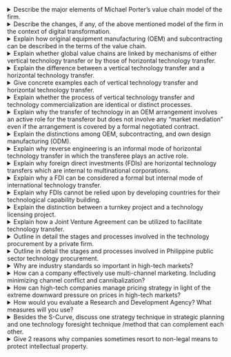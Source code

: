 <details>
  <summary>Describe the major elements of Michael Porter’s value chain model of the firm.</summary>
  Michael Porter's value chain model is a framework that helps businesses analyze specific activities within their organization to identify sources of competitive advantage and create value for customers. The model divides a firm's activities into two broad categories: primary activities and support activities.
</details>
<details>
  <summary>Describe the changes, if any, of the above mentioned model of the firm in the context of digital transformation.</summary>
  In the context of digital transformation, Michael Porter's value chain model has undergone significant changes to adapt to the evolving business landscape. The integration of digital technologies has transformed the way businesses operate and deliver value to customers. Here are the key changes and adaptations of the value chain model in the era of digital transformation:

1. Digitalization of Activities:

Inbound Logistics: Digital technologies, such as IoT sensors and RFID tracking, enable real-time monitoring of inventory and supply chain movements, optimizing the inbound logistics process.
Operations: Automation, robotics, and advanced analytics are used to enhance manufacturing and operational processes, leading to increased efficiency and precision.
Outbound Logistics: E-commerce platforms, automated warehouses, and smart delivery systems improve the efficiency of outbound logistics, enabling faster and more accurate order fulfillment.
Marketing and Sales: Digital marketing, social media, and online sales platforms allow businesses to reach a wider audience and personalize marketing efforts. Customer relationship management (CRM) systems enhance customer interactions and support.
Service: Digital tools such as chatbots, self-service portals, and remote monitoring enable proactive customer support and predictive maintenance, enhancing the overall service experience.
2. Data-Driven Decision Making:

Digital transformation has led to the generation of vast amounts of data. Analyzing this data using technologies like big data analytics, machine learning, and artificial intelligence allows businesses to gain valuable insights into customer behavior, market trends, and operational efficiency. Data-driven decision-making has become a critical aspect of optimizing various activities along the value chain.
3. Enhanced Connectivity and Collaboration:

Digital technologies have improved communication and collaboration both within organizations and across the supply chain. Cloud-based collaboration tools, online communication platforms, and virtual team environments facilitate seamless interactions, enabling faster decision-making and problem-solving.
4. Disintermediation and New Business Models:

Digital platforms have enabled disintermediation, allowing businesses to connect directly with customers, bypassing traditional intermediaries. This has given rise to new business models such as peer-to-peer platforms, subscription services, and online marketplaces, disrupting traditional value chain structures.
5. Agile and Flexible Operations:

Digital technologies enable agile and flexible operations, allowing businesses to quickly adapt to changing market demands. Automation, robotics, and digital twins (virtual replicas of physical objects or systems) enhance operational flexibility, making it easier to scale up or down as needed.
6. Focus on Customer Experience:

Digital transformation emphasizes enhancing customer experience through personalized services, seamless interactions, and convenient online interfaces. Businesses leverage data analytics and AI to understand customer preferences and deliver tailored products and services, thereby increasing customer satisfaction and loyalty.
In summary, digital transformation has reshaped the traditional value chain model by infusing digital technologies, data-driven insights, and enhanced connectivity. These changes enable businesses to operate more efficiently, respond to market demands more effectively, and deliver superior value to customers.
</details>
<details>
  <summary>Explain how original equipment manufacturing (OEM) and subcontracting can be described in the terms of the value chain.</summary>
  Original Equipment Manufacturing (OEM) and subcontracting are two business practices that can be described within the framework of Michael Porter's value chain model. Here's how they fit into the value chain:

1. Original Equipment Manufacturing (OEM):
OEM refers to a business model where a company designs and manufactures a product or component that is then used in another company's end product. In the context of the value chain:

Inbound Logistics: The OEM company procures raw materials and components to manufacture the product according to the specifications provided by the client company.

Operations: The OEM company assembles, tests, and packages the product. This includes manufacturing processes, quality control, and production efficiency measures.

Outbound Logistics: Once the product is manufactured, it is shipped to the client company, which integrates it into its own production process or sells it to end customers.

Marketing and Sales: Marketing efforts of the OEM company might involve showcasing their manufacturing capabilities and quality standards to attract clients. Sales involve negotiations and agreements with client companies for long-term manufacturing partnerships.

Service: OEMs might provide after-sales support and services, such as warranty support and spare parts supply, depending on the terms of the contract with the client company.

2. Subcontracting:
Subcontracting involves outsourcing specific tasks or processes to external vendors or subcontractors. In the context of the value chain:

Inbound Logistics: The subcontractor procures necessary raw materials or components to carry out the subcontracted tasks.

Operations: The subcontractor performs specific operations, such as manufacturing, assembly, or specialized services, based on the client company's requirements.

Outbound Logistics: After completing the subcontracted tasks, the products or services are sent back to the client company for integration into their own production process or for direct delivery to end customers.

Marketing and Sales: The client company markets its products and services, which might include the capabilities of subcontractors as part of the overall value proposition. Sales involve negotiations and agreements with subcontractors for the specific tasks or services needed.

Service: Subcontractors might provide support services related to the tasks they have performed, ensuring that the components or services meet the specified quality standards.

Both OEM and subcontracting arrangements allow companies to focus on their core competencies while leveraging the expertise and capabilities of specialized external partners. These practices optimize the value chain by ensuring that each part of the process is handled by the most efficient and skilled entities, ultimately enhancing the overall competitiveness and efficiency of the client company.




</details>
<details>
  <summary>Explain whether global value chains are linked by mechanisms of either vertical technology transfer or by those of horizontal technology transfer.</summary>
  Global value chains (GVCs) are interconnected networks of companies and activities involved in the production of goods and services that span multiple countries. These chains can be linked by mechanisms of both vertical and horizontal technology transfer, each serving different purposes in the global business landscape:

1. Vertical Technology Transfer:
Vertical technology transfer refers to the transfer of technology and knowledge between entities in different stages of the production process within a supply chain. In the context of GVCs:

Upstream Vertical Technology Transfer: Technology and knowledge flow from buyers or downstream firms to suppliers or upstream firms. This transfer often involves specifications, design requirements, and quality standards. For example, a multinational company may share advanced product designs with its suppliers, enabling them to produce components meeting the required technical specifications.

Downstream Vertical Technology Transfer: Technology and knowledge flow from suppliers to buyers. This transfer can involve manufacturing techniques, process innovations, or cost-saving methods. For instance, a supplier might introduce a more efficient manufacturing process to meet the demands of a buyer's product design.

Vertical technology transfer is common in GVCs as companies collaborate closely with their suppliers and buyers to ensure seamless integration and meet quality and performance standards. This type of transfer ensures that technologies and knowledge are disseminated throughout the production chain, leading to efficiency improvements and product innovation.

2. Horizontal Technology Transfer:
Horizontal technology transfer, on the other hand, occurs between entities operating at similar stages of the production process, often between competitors or firms in related industries. In the context of GVCs:

Between Competing Firms: Companies within the same industry, even if they are competitors, might engage in horizontal technology transfer to enhance their overall industry capabilities. This can happen through research collaborations, joint ventures, or licensing agreements.

Between Related Industries: Firms in related industries might share technologies and knowledge to create synergies. For example, a technology developed for the automotive industry might find applications in the aerospace industry. Collaboration between these industries can lead to the transfer of relevant technologies.

Horizontal technology transfer encourages cross-industry collaboration and innovation. It allows companies to leverage knowledge from parallel sectors, fostering new ideas and applications for existing technologies.

In summary, both vertical and horizontal technology transfer mechanisms play essential roles in linking global value chains. Vertical transfers ensure the smooth flow of technology and knowledge within the production process, while horizontal transfers facilitate collaboration and innovation across industries, leading to a more interconnected and dynamic global business environment.
</details>
<details>
  <summary>Explain the difference between a vertical technology transfer and a horizontal technology transfer.</summary>
  Vertical technology transfer and horizontal technology transfer are two distinct mechanisms through which technology and knowledge are exchanged between different entities, either within the same industry or across different industries. Here's a breakdown of the differences between these two types of technology transfers:

1. Vertical Technology Transfer:

Definition: Vertical technology transfer involves the exchange of technology and knowledge between entities operating at different stages of the production or value chain within the same industry. This transfer occurs between companies that are in a buyer-supplier relationship or are involved in different phases of the production process.

Direction: Vertical technology transfer can be either upstream or downstream. Upstream transfer involves the flow of technology and knowledge from buyers or downstream firms to suppliers or upstream firms. Downstream transfer involves the flow of technology and knowledge from suppliers to buyers or downstream firms.

Example: In the automotive industry, an automobile manufacturer may transfer technology and specifications (upstream transfer) to its suppliers of components such as engines, tires, or electronics. Conversely, suppliers might transfer production techniques or process innovations (downstream transfer) to meet the requirements set by the manufacturer.

2. Horizontal Technology Transfer:

Definition: Horizontal technology transfer involves the exchange of technology and knowledge between entities that operate at the same stage of the production or value chain, either within the same industry or across different industries. Companies engaged in horizontal technology transfer may be competitors or collaborate on mutual interests.

Direction: Horizontal technology transfer occurs between entities operating at similar stages of production or within related industries. It can involve collaboration, joint ventures, licensing agreements, or research partnerships.

Example: In the technology sector, two competing software companies might collaborate on the development of a common software platform (horizontal transfer within the same industry). Additionally, a technology company specializing in artificial intelligence might collaborate with a healthcare company to apply AI algorithms for medical diagnostics (horizontal transfer across different industries).

Key Differences:

Industry Focus: Vertical technology transfer occurs within the same industry but involves entities at different stages of the production process. Horizontal technology transfer can occur both within the same industry (between competitors) and across different industries (between related sectors).

Direction of Transfer: Vertical transfer can be either upstream (from buyers to suppliers) or downstream (from suppliers to buyers). Horizontal transfer occurs between entities operating at similar stages of production or within related industries.

Collaboration Dynamics: Vertical technology transfer often involves partnerships between entities in a buyer-supplier relationship. Horizontal technology transfer involves collaborations between entities at the same stage of production or within related sectors, fostering innovation and mutual growth.

In summary, vertical technology transfer involves the exchange of technology between entities at different stages within the same industry, while horizontal technology transfer involves the exchange of technology between entities at similar stages or within related industries, potentially across different sectors.





Regenerate
</details>
<details>
  <summary>Give concrete examples each of vertical technology transfer and horizontal technology transfer.</summary>
  1. Vertical Tech Transfer: with supplier, OEM/subcontracting
2. Horizontal Tech Transfer: across industries
</details>
<details>
  <summary>Explain whether the process of vertical technology transfer and technology commercialization are identical or distinct processes.</summary>
  Vertical technology transfer and technology commercialization are related but distinct processes in the realm of technology management and innovation. While they share similarities, they involve different aspects of technology utilization, transfer, and implementation. Here's a breakdown of their differences:

1. Vertical Technology Transfer:

Definition: Vertical technology transfer refers to the exchange of technology and knowledge between entities operating at different stages of the production or value chain within the same industry. This transfer occurs between companies that are in a buyer-supplier relationship or are involved in different phases of the production process.

Focus: The primary focus of vertical technology transfer is to ensure the seamless integration of specific technologies or components into a larger product or system. It involves the exchange of technical specifications, design requirements, and standards between entities at different levels of the supply chain.

Example: In the context of the automotive industry, vertical technology transfer occurs when an original equipment manufacturer (OEM) provides detailed specifications to its suppliers for manufacturing specialized components (such as engines, brakes, or electronics) that meet the OEM's standards and are integrated into the final vehicles.

2. Technology Commercialization:

Definition: Technology commercialization refers to the process of bringing a new technology, product, or innovation to the market for commercial use. It involves transforming research and development (R&D) efforts and intellectual property into marketable products or services that generate revenue.

Focus: The primary focus of technology commercialization is on turning innovative ideas, inventions, or research outcomes into viable and market-ready products or services. This process includes activities such as market analysis, business planning, intellectual property protection, prototyping, testing, funding acquisition, and marketing strategies.

Example: A research institution develops a groundbreaking medical device for diagnosing a specific disease. The process of technology commercialization involves conducting market research to identify potential users, securing patents to protect the intellectual property, developing prototypes, seeking funding or investment, obtaining regulatory approvals, and ultimately launching the medical device in the market for healthcare professionals and patients to use.

Key Differences:

Scope: Vertical technology transfer focuses on the exchange of specific technical knowledge and specifications between entities in a supply chain. Technology commercialization, on the other hand, encompasses a broader range of activities, including market analysis, business development, and the transformation of innovations into marketable products or services.

Objective: The objective of vertical technology transfer is to ensure the integration of specific technologies into products or systems. Technology commercialization aims to turn innovations into profitable ventures by bringing them to the market successfully.

In summary, vertical technology transfer and technology commercialization are related processes, but they serve different purposes within the technology management landscape. Vertical technology transfer focuses on technical integration within a supply chain, while technology commercialization focuses on transforming innovations into market-ready products or services for commercial use.
</details>
<details>
  <summary>Explain why the transfer of technology in an OEM arrangement involves an active role for the transferor but does not involve any “market mediation” even if the arrangement is covered by a formal negotiated contract.</summary>
  The transfer of technology in an OEM arrangement involves an active role for the transferor (OEM) due to the specificity of requirements, the direct relationship between the parties, the established partnership, and the clear ownership of technology. While a formal contract governs the arrangement, market mediation is not necessary because the transfer process is highly specialized, detailed, and focused on the specific needs of the OEM's products. The direct relationship and clear communication channels between the OEM and the supplier facilitate effective technology transfer without the involvement of external market intermediaries.
</details>
<details>
  <summary>Explain the distinctions among OEM, subcontracting, and own design manufacturing (ODM).</summary>
  Design Ownership: In OEM, the design is owned by the OEM, while in ODM, the designing company retains the ownership of the design. In subcontracting, the main company usually retains design ownership.

Manufacturing Control: In OEM, manufacturing is outsourced entirely, while in ODM, the manufacturing is handled by the designing company itself. In subcontracting, specific manufacturing tasks are outsourced to subcontractors.

Branding: In OEM, products are sold under the OEM's brand name. In ODM, products are sold under various brands (rebranded by different companies). In subcontracting, the main company's brand is usually predominant, even if specific components are manufactured by subcontractors.

In summary, OEM involves designing and specifying products but outsourcing manufacturing, subcontracting involves outsourcing specific tasks or components, and ODM involves designing, manufacturing, and selling products under the designing company's brand or for rebranding by other companies. Each model offers different levels of control and customization, catering to specific business needs and market strategies.
</details>
<details>
  <summary>Explain why reverse engineering is an informal mode of horizontal technology transfer in which the transferee plays an active role.</summary>
  Reverse engineering is an informal mode of horizontal technology transfer in which the transferee (the entity receiving the technology) plays an active role. It involves the process of dismantling, studying, and understanding a product or technology to reproduce it or develop a similar one without access to the original design or technical documentation. Here's why reverse engineering is considered informal and how the transferee actively participates in this process:

1. Informal Nature:

Lack of Formal Agreements: Reverse engineering often occurs without formal agreements or partnerships between the parties involved. Unlike formal technology transfer agreements, there are no legal contracts or licenses permitting the transferee to reverse engineer the technology.

Informal Channels: Information and knowledge for reverse engineering are obtained through publicly available sources, published literature, product analysis, and sometimes, through deconstruction of the product itself. This informal acquisition of knowledge contrasts with the structured, documented knowledge transfer methods used in formal technology transfer.

2. Active Role of the Transferee:

Independent Analysis: The transferee actively engages in independent analysis and research to understand the functioning, components, and technologies used in the product. This requires a skilled workforce capable of dissecting and comprehending the intricacies of the technology through various scientific and engineering methods.

Innovation and Problem-Solving: Reverse engineering often involves innovative problem-solving approaches. The transferee's team must figure out how different components interact, the materials used, the manufacturing processes, and potential improvements or modifications to the technology. This active engagement requires creativity and technical expertise.

Adaptation and Replication: The transferee not only understands the technology but also adapts and replicates it for their own purposes. This adaptation might involve incorporating additional features, enhancing efficiency, or modifying the technology to meet specific market demands.

3. Ethical and Legal Considerations:

Ethical Dilemmas: While reverse engineering is a common practice, ethical concerns arise, especially if the original technology is patented or protected by intellectual property rights. Ethical decisions regarding the legality and morality of reverse engineering must be made by the transferee.

Legal Implications: Reverse engineering raises legal questions about intellectual property rights, patents, and trade secrets. The transferee must actively navigate these legal implications, understanding the boundaries of what can and cannot be replicated or used without infringing on existing patents or copyrights.

In summary, reverse engineering is informal because it often lacks formal agreements and occurs through independent analysis and research. The transferee actively participates in the process by dissecting, understanding, innovating, and sometimes replicating the technology, all while considering ethical and legal implications. This active engagement distinguishes reverse engineering as a mode of technology transfer where the transferee takes the initiative and plays a central role in acquiring and utilizing the knowledge.
</details>
<details>
  <summary>Explain why foreign direct investments (FDIs) are horizontal technology transfers which are internal to multinational corporations.</summary>
  1. Internal Nature within MNCs:

Ownership and Control: When an MNC invests directly in a foreign subsidiary or acquires a foreign company, it gains ownership and control over the operations of that entity. This internal integration allows the MNC to transfer technologies, knowledge, and management practices seamlessly within its own organizational structure.

Common Corporate Identity: The foreign subsidiary or acquired company becomes an integral part of the MNC's corporate network. They share a common corporate identity, values, and goals, fostering a cohesive internal environment for the transfer of technologies and expertise.

2. Horizontal Technology Transfer:

Transfer of Core Competencies: MNCs often invest in foreign entities to leverage their core competencies, technologies, and expertise. Horizontal technology transfer occurs when these specialized skills and technologies are transferred horizontally within the MNC, across different units or subsidiaries operating in various countries and regions.

Knowledge Diffusion: MNCs use FDIs to diffuse knowledge and best practices across their global operations. Technologies, production methods, research findings, and managerial expertise developed in one subsidiary can be transferred horizontally to other subsidiaries, leading to a harmonized approach to technology utilization.

3. Strategic Coordination:

Global Coordination: MNCs strategically coordinate their operations globally to optimize resources and capabilities. FDIs enable MNCs to establish a global network of subsidiaries, each contributing its specific expertise. Horizontal technology transfers within this network facilitate collaboration, innovation, and the development of standardized processes and products.

Economies of Scale: By transferring technologies horizontally, MNCs can achieve economies of scale. Similar technologies and production methods can be applied across multiple subsidiaries, leading to cost efficiencies and streamlined operations. This standardization is possible due to the internal nature of FDIs within the MNC structure.

4. Organizational Learning:

Knowledge Sharing: FDIs facilitate the sharing of tacit knowledge and expertise within the MNC. Employees from different subsidiaries collaborate, leading to mutual learning and the transfer of skills and technologies. This collaborative learning enhances the overall technological capabilities of the MNC.

Innovation and Adaptation: Through horizontal technology transfers, MNCs innovate and adapt their technologies to meet diverse market demands globally. The internal nature of FDIs allows MNCs to respond quickly to market changes by leveraging the collective knowledge and technological resources available within the organization.

In summary, FDIs are horizontal technology transfers that are internal to multinational corporations because they enable the seamless flow of technologies, knowledge, and expertise across different subsidiaries and units within the MNC. This internal integration enhances the MNC's global competitiveness, fosters innovation, and allows for efficient utilization of technological resources on a global scale.




</details>
<details>
  <summary>Explain why a FDI can be considered a formal but internal mode of international technology transfer.</summary>
  A Foreign Direct Investment (FDI) can be considered a formal but internal mode of international technology transfer due to several distinct characteristics:

1. Formal Nature:

Legal Agreements: FDIs involve legal agreements and contracts between the investing multinational corporation (MNC) and the foreign subsidiary or business entity. These agreements outline ownership stakes, management control, profit-sharing mechanisms, and technology transfer arrangements. Such formal agreements provide a structured framework for the technology transfer process.

Compliance with Regulations: FDIs often require compliance with various regulatory frameworks and government policies in both the host country and the home country of the investing MNC. These regulations formalize the investment process, ensuring adherence to legal standards and business practices.

Protection of Intellectual Property: Formal agreements in FDIs may include clauses related to the protection of intellectual property rights, ensuring that proprietary technologies, patents, and trade secrets are safeguarded. These measures are crucial for formalizing the transfer of valuable technologies.

2. Internal Nature:

Within MNC Structure: FDIs involve the transfer of technology within the internal organizational structure of the multinational corporation. The technology flows from the parent company to its foreign subsidiaries or affiliates. This internal integration distinguishes FDIs from other modes of international technology transfer, making it a formal but internal process.

Common Corporate Identity: The investing MNC and its foreign subsidiaries share a common corporate identity. They operate under the same brand, values, and business strategies. This cohesion facilitates the formal transfer of technologies, ensuring consistency and uniformity in technology adoption and implementation across the organization.

3. Technology Transfer Mechanisms:

Structured Knowledge Transfer: FDIs often include structured mechanisms for technology transfer, such as training programs, knowledge-sharing sessions, and collaborative research and development initiatives. These mechanisms are designed to facilitate the formal transfer of specific technologies, expertise, and best practices from the parent company to its subsidiaries.

Standardized Processes: FDIs enable the standardization of production processes, quality standards, and technology utilization across different subsidiaries. This standardization is formalized through internal policies and guidelines, ensuring uniformity in technology implementation and minimizing deviations.

4. Long-Term Commitment:

Strategic Long-Term Partnerships: FDIs represent long-term strategic commitments by the investing MNC. These investments are often made with the intention of establishing enduring relationships with foreign subsidiaries, ensuring continuous technology transfer, and fostering innovation and competitiveness over the long run.
In summary, FDIs are formal because they involve legal agreements, compliance with regulations, and the protection of intellectual property. They are internal because they occur within the organizational structure of the multinational corporation, involving the transfer of technologies among its various entities. The formal but internal nature of FDIs ensures a structured, regulated, and enduring mode of international technology transfer within the framework of a single corporate entity.




User
formal vs informal tech transfer
ChatGPT
Formal and informal technology transfer are two distinct approaches used by businesses and organizations to share and acquire technological knowledge, innovations, and expertise. Here are the key differences between formal and informal technology transfer:

Formal Technology Transfer:

Structured Agreements: Formal technology transfer involves structured agreements, contracts, and legal arrangements between the technology provider and the recipient. These agreements outline the terms and conditions of the transfer, including intellectual property rights, usage rights, payment structures, and confidentiality clauses.

Intellectual Property Protection: Formal technology transfer often includes mechanisms to protect intellectual property rights. Patents, copyrights, trademarks, and trade secrets are safeguarded, ensuring that the technology provider's innovations are not misused or replicated without authorization.

Professional Mediation: Legal experts, licensing professionals, and technology transfer offices often mediate formal technology transfer processes. These professionals ensure that the transfer complies with legal standards, industry regulations, and ethical guidelines.

Commercialization Focus: Formal technology transfer is often driven by commercialization goals. Businesses and research institutions transfer technologies to generate revenue, access new markets, or enhance their competitive advantage. The focus is on turning innovative ideas into marketable products or services.

Examples: Licensing agreements, joint ventures, technology collaborations, and research partnerships with legally binding contracts are examples of formal technology transfer methods.

Informal Technology Transfer:

No Structured Agreements: Informal technology transfer lacks formal contracts or structured agreements. It often occurs through casual interactions, networking, knowledge sharing, and collaboration without legal documentation specifying the terms and conditions of the transfer.

Flexible and Spontaneous: Informal technology transfer is flexible and spontaneous. It can occur through discussions, conferences, workshops, open-source platforms, online forums, or personal relationships. There are no rigid structures or predefined processes guiding the transfer.

Limited Intellectual Property Protection: Informal technology transfer may lack explicit protection for intellectual property. While some informal collaborations respect intellectual property rights, others may involve the sharing of ideas and knowledge without stringent protection mechanisms.

Knowledge Exchange Focus: Informal technology transfer emphasizes knowledge exchange, learning, and collaborative problem-solving. It often occurs in academic, research, or community settings where the primary goal is to advance scientific understanding or address specific challenges.

Examples: Knowledge sharing among colleagues, collaborative research projects without formal agreements, mentorship programs, and open-source software development are examples of informal technology transfer methods.

In summary, formal technology transfer involves structured agreements, legal protections, and commercialization goals, while informal technology transfer is characterized by flexibility, spontaneity, knowledge exchange, and collaborative learning. The choice between formal and informal methods depends on the specific goals, contexts, and relationships among the parties involved in the technology transfer process.





</details>
<details>
  <summary>Explain why FDIs cannot be relied upon by developing countries for their technological capability building.</summary>
  Foreign Direct Investments (FDIs) can indeed bring economic benefits to developing countries, but relying solely on FDIs for technological capability building has its limitations and challenges. Here are several reasons why FDIs may not be sufficient for developing countries' technological capability building:

1. Limited Technology Transfer:

FDIs might not necessarily involve advanced technology transfer. Multinational corporations (MNCs) may not share their most advanced technologies with foreign subsidiaries, limiting the potential for significant technological capability building.
2. Focus on Profitability:

MNCs prioritize profit and may not actively engage in knowledge sharing beyond what is necessary for the operation of the subsidiary. Their primary goal is to maximize returns on investment rather than fostering long-term technological development in the host country.
3. Dependency on External Entities:

Relying solely on FDIs can create a dependency on external entities for technology and innovation. Developing countries may not develop their indigenous technological capabilities if they continually depend on foreign technologies and expertise.
4. Limited Spillover Effects:

The spillover effects, where technology and knowledge transfer to local industries and businesses, might be limited. MNCs often have isolated operations, and the technology used within their subsidiaries may not diffuse into the broader domestic economy.
5. Lack of Local Research and Development (R&D):

FDIs might not necessarily stimulate local R&D efforts. Without a robust local research and innovation ecosystem, the ability to absorb and adapt transferred technologies is limited, hindering the country's overall technological capability building.
6. Vulnerability to Global Economic Fluctuations:

Developing countries relying heavily on FDIs are vulnerable to global economic fluctuations. Economic crises or policy changes in the investing countries can lead to a sudden withdrawal of FDIs, disrupting technological capability building initiatives.
7. Skill Gaps:

FDIs often require a skilled workforce to effectively utilize advanced technologies. If the local workforce lacks the necessary skills, knowledge, and expertise, the technology brought in by FDIs may not be fully utilized or leveraged for capability building.
8. Limited Linkages with Local Suppliers:

MNCs might rely on their existing global supply chains, limiting linkages with local suppliers and hindering the development of a strong local industry base that can support technological innovation and capability building.
9. Short-Term Focus:

MNCs might prioritize short-term gains and efficiency over long-term technology development. Their strategies may not align with the host country's objectives for sustainable technological capability building.
10. Intellectual Property Concerns:

MNCs might be cautious about sharing proprietary technologies due to intellectual property concerns. This can restrict the depth of technology transfer and limit the potential for technological capability building.
In summary, while FDIs can bring economic growth, they should be complemented with strategic policies, investments in education, research and development, innovation ecosystems, and partnerships between public and private sectors. Developing countries need a comprehensive approach that fosters indigenous technological capabilities and ensures sustainable, long-term growth rather than relying solely on external investments.




</details>
<details>
  <summary>Explain the distinction between a turnkey project and a technology licensing project.</summary>
  Scope: Turnkey projects involve the construction and delivery of a physical facility, while technology licensing projects focus on the transfer of specific intellectual property or technological knowledge.

Ownership: In turnkey projects, ownership of the facility is transferred to the client. In technology licensing projects, the licensor retains ownership of the technology, and the licensee gains limited rights to use it.

Involvement: Turnkey projects require limited client involvement once the project begins. Technology licensing projects often involve ongoing collaboration and support from the licensor to the licensee.
</details>
<details>
  <summary>Explain how a Joint Venture Agreement can be utilized to facilitate technology transfer.</summary>
  A Joint Venture (JV) Agreement is a strategic partnership between two or more entities to collaborate on a specific business project or objective. When structured effectively, a JV Agreement can serve as a powerful tool to facilitate technology transfer between the parties involved. Here's how a Joint Venture Agreement can be utilized to facilitate technology transfer:

**1. Pooling Resources and Expertise:

Combining Strengths: Entities entering into a joint venture often bring complementary strengths to the partnership. By combining resources, expertise, and market knowledge, the parties can create a collaborative environment conducive to technology transfer.
**2. Shared Research and Development (R&D):

Collaborative Innovation: Joint ventures can allocate resources for joint research and development activities. These activities can focus on enhancing existing technologies or developing new ones. The collaborative nature of R&D efforts facilitates the transfer of technical knowledge and expertise between the partners.
**3. Cross-Licensing Agreements:

Mutual Licensing: The parties in a joint venture can enter into cross-licensing agreements, allowing each other to use specific technologies, patents, or intellectual property owned by the partners. This mutual exchange of licenses enables the transfer of proprietary technology from one party to another.
**4. Training and Skill Development:

Knowledge Exchange: Joint ventures often involve the exchange of personnel between the collaborating entities. This personnel exchange can include training programs, workshops, and knowledge-sharing sessions, enabling the transfer of technical skills and expertise from experienced employees to their counterparts in the joint venture.
**5. Access to New Markets:

Market-Specific Technologies: A joint venture may involve entering new markets that require specific technologies or adaptations. One partner might possess expertise in these technologies, and through the joint venture, the technology can be transferred to the other partner, enabling market expansion.
**6. Technology Standardization:

Standardizing Processes: Joint ventures can work on standardizing technologies and processes across the collaborating entities. This standardization process often involves knowledge transfer to align practices and ensure consistency in technology usage, leading to efficiency and interoperability.
**7. Collaborative Product Development:

Co-Development: Joint ventures can engage in collaborative product development projects. During these projects, technology transfer occurs naturally as partners contribute their technical knowledge to create innovative products or solutions that leverage each other's expertise.
**8. Establishment of Research Centers:

Dedicated Facilities: Joint ventures can establish dedicated research and technology centers. These centers serve as hubs for technology transfer, fostering an environment where scientists, engineers, and researchers from different partners collaborate on cutting-edge projects, leading to knowledge exchange and technology dissemination.
**9. Clear Terms in the JV Agreement:

Detailed Provisions: The Joint Venture Agreement should include detailed provisions related to technology transfer, outlining the specific technologies involved, the obligations of each party, intellectual property rights, confidentiality clauses, and mechanisms for dispute resolution. Clear contractual terms ensure that the technology transfer process is well-defined and enforceable.
In summary, a well-structured Joint Venture Agreement allows collaborating entities to share technologies, expertise, and resources, facilitating the smooth transfer of technical knowledge and capabilities. By fostering a collaborative environment and including specific provisions related to technology transfer, a joint venture can effectively leverage the strengths of its partners, leading to successful technology transfer initiatives.




</details>
<details>
  <summary>Outline in detail the stages and processes involved in the technology procurement by a private firm.</summary>
  (Similar to fugle innovation method??)
Procuring technology for a private firm involves several stages and processes to ensure that the selected technology aligns with the organization's objectives, budget, and future growth plans. Here's an outline of the stages and processes involved in technology procurement:

**1. Needs Assessment:

Identify Requirements: The first step is to identify the specific technological needs of the organization. This involves engaging with different departments and stakeholders to understand their requirements and challenges that technology can address.

Define Objectives: Clearly define the objectives the technology solution is expected to achieve. These objectives could include improving efficiency, reducing costs, enhancing security, increasing innovation, or gaining a competitive advantage.

**2. Market Research and Vendor Evaluation:

Market Analysis: Conduct research to identify potential technology solutions available in the market. Evaluate the latest trends, emerging technologies, and best practices relevant to the organization's industry.

Vendor Selection: Identify potential vendors and solution providers. Evaluate vendors based on their reputation, track record, expertise, customer testimonials, pricing, and the ability to provide ongoing support and maintenance.

**3. Request for Proposal (RFP) or Request for Quotation (RFQ):

Document Requirements: Prepare a detailed RFP or RFQ document outlining the organization's requirements, objectives, technical specifications, desired features, implementation timeline, budget constraints, and evaluation criteria.

Vendor Response: Invite vendors to respond to the RFP/RFQ. Evaluate the proposals received, considering factors such as alignment with requirements, technical feasibility, scalability, support services, and total cost of ownership.

**4. Proposal Evaluation and Vendor Selection:

Evaluation Committee: Form an evaluation committee comprising relevant stakeholders, technical experts, and decision-makers. Evaluate the vendor proposals based on predetermined criteria and scoring systems.

Vendor Selection: Select the vendor that best meets the organization's requirements, budget constraints, and long-term objectives. Negotiate contract terms, including pricing, payment schedules, warranties, support services, and delivery timelines.

**5. Pilot Testing (Optional):

Proof of Concept: In some cases, a pilot or proof-of-concept phase may be necessary to assess the technology's functionality, compatibility with existing systems, and user experience. This phase helps in identifying potential challenges before full-scale implementation.
**6. Contract Finalization and Signing:

Legal Review: Engage legal counsel to review the contract terms and ensure that they protect the organization's interests. Address any ambiguities or discrepancies in the contract before finalizing the agreement.

Sign the Contract: Once both parties are satisfied with the contract terms, sign the agreement. Clearly define deliverables, milestones, payment schedules, intellectual property rights, confidentiality, and dispute resolution mechanisms in the contract.

**7. Implementation and Integration:

Project Kickoff: Initiate the implementation process, which may involve project kickoff meetings, system setup, data migration, and configuration based on the organization's requirements.

Integration: Integrate the new technology with existing systems and infrastructure. Test interoperability and data exchange between the new technology and other applications used within the organization.

**8. Training and Knowledge Transfer:

Training Sessions: Conduct training sessions for employees to familiarize them with the new technology. Training should cover system usage, best practices, troubleshooting, and any customized features specific to the organization.

Knowledge Transfer: Ensure knowledge transfer from the vendor to the organization's internal IT team, enabling them to handle routine maintenance, minor troubleshooting, and system updates independently.

**9. Quality Assurance and User Acceptance Testing (UAT):

Quality Assurance: Conduct rigorous quality assurance testing to identify and resolve any bugs, glitches, or performance issues. Ensure that the technology functions as intended and meets the specified requirements.

User Acceptance Testing: Engage end-users to conduct user acceptance testing. Gather feedback and address any user concerns or suggestions before finalizing the implementation.

**10. Go-Live and Support:

Go-Live: Launch the technology solution for full-scale use within the organization. Monitor the system closely during the initial days to address any unforeseen issues promptly.

Ongoing Support: Establish a support and maintenance framework with the vendor. Define protocols for reporting issues, troubleshooting, software updates, and ongoing support services. Regularly assess the performance and user satisfaction with the technology.

**11. Evaluation and Continuous Improvement:

Performance Evaluation: Periodically evaluate the technology's performance against the defined objectives and key performance indicators (KPIs). Identify areas of improvement and address any shortcomings.

Feedback Collection: Gather feedback from users and stakeholders regarding the technology's functionality, user experience, and impact on business operations. Use this feedback to make necessary adjustments and improvements.

Continuous Improvement: Stay updated with technological advancements. Continuously assess the organization's technology landscape to identify opportunities for upgrades, enhancements, or the adoption of new technologies to maintain competitiveness and efficiency.

By following these stages and processes, a private firm can effectively procure, implement, and leverage technology solutions that align with its strategic objectives and contribute to overall business




</details>
<details>
  <summary>Outline in detail the stages and processes involved in Philippine public sector technology procurement.</summary>
  https://www.firstcircle.ph/blog/how-to-bid-in-philgeps
</details>
<details>
  <summary>Why are industry standards so important in high-tech markets?</summary>
  Industry standards are crucial in high-tech markets for several reasons, primarily because they facilitate interoperability, foster innovation, enhance competition, and ensure the seamless integration of products and services. Here's why industry standards are essential in high-tech markets:

Interoperability: Standards ensure that products and technologies from different manufacturers can work together smoothly. In high-tech markets, where various devices, software, and systems need to communicate and interact, interoperability is vital. Standards provide a common framework that allows different products to function together, enabling users to mix and match components from various vendors.

Compatibility: Standards enable compatibility across different devices and platforms. Users can be confident that a product adhering to industry standards will work seamlessly with other compliant products, reducing the risk of incompatibility issues and enhancing user experience.

Innovation: Standards create a stable foundation upon which companies can innovate. When basic functionalities are standardized, companies can focus their creative efforts on developing advanced features and technologies, driving innovation within the industry. Standardization encourages companies to compete in areas such as performance, user experience, and cost-effectiveness, leading to continuous technological advancements.

Market Expansion: Industry standards promote market expansion by reducing barriers to entry for new players. New companies can enter the market with products that adhere to established standards, ensuring compatibility with existing systems. This increased competition fosters a healthy marketplace, encouraging innovation and driving down costs for consumers.

Global Trade: Standards facilitate international trade by providing a common language for products and technologies. When products adhere to widely accepted standards, they can be marketed and sold internationally with confidence, leading to the growth of global markets for high-tech products.

Consumer Confidence: Industry standards provide consumers with confidence in the products they purchase. When products carry standard compliance certifications, consumers trust that these products have undergone rigorous testing and meet established quality and safety benchmarks, enhancing consumer confidence and trust in the market.

Regulatory Compliance: Standards often align with regulatory requirements. Adhering to industry standards helps companies meet legal obligations and regulatory standards, ensuring that products are safe, reliable, and environmentally friendly.

Sustainability: Standardization can promote sustainability by encouraging the development of energy-efficient technologies and eco-friendly practices. Industry standards can establish guidelines for environmental impact reduction, encouraging companies to innovate in environmentally responsible ways.

Rapid Adoption of New Technologies: Industry standards accelerate the adoption of new technologies by providing a clear framework for implementation. When a technology is standardized, companies are more likely to adopt it, leading to rapid market acceptance and widespread use.

In summary, industry standards play a pivotal role in high-tech markets by fostering interoperability, driving innovation, encouraging competition, and ensuring consumer confidence. They create a level playing field, promote market expansion, and contribute to the overall growth and development of the high-tech industry.




</details>
<details>
  <summary>How can a company effectively use multi-channel marketing. Including minimizing channel
conflict and cannibalization?</summary>
  Multi-channel marketing is a strategy that involves using multiple channels or platforms to reach customers and promote products or services. Effectively implementing multi-channel marketing while minimizing channel conflict and cannibalization requires careful planning and coordination. Here are some steps to achieve this:

**1. Understanding Your Customer:

Customer Segmentation: Segment your customer base to understand their preferences, behaviors, and channel usage. Identify which channels your customers prefer for different activities, such as research, purchase, or support.
**2. Consistent Branding and Messaging:

Unified Brand Image: Ensure a consistent brand image and message across all channels. Your branding, value proposition, and messaging should be uniform, reinforcing your brand identity.
**3. Integrated Marketing Strategy:

Omnichannel Approach: Develop an omnichannel strategy that integrates all channels seamlessly. This means that customers have a consistent experience whether they interact with your brand in-store, online, through social media, or on mobile devices.
**4. Role Definition for Each Channel:

Clarify Channel Roles: Define the role of each channel in the customer journey. For example, some channels may serve as awareness and engagement platforms, while others may be for direct sales. This helps minimize overlap and conflicts.
**5. Channel-Specific Content and Optimization:

Tailored Content: Create content that is tailored to the strengths and characteristics of each channel. For example, social media content might be more visual, while email content could be more detailed.

Channel Optimization: Continually optimize each channel for its specific role. This involves monitoring performance metrics and making adjustments to improve engagement, conversion rates, and user experience.

**6. Cross-Channel Promotion:

Cross-Promotion: Use one channel to promote another. For instance, use social media to encourage email sign-ups or in-store visits. This way, channels work together to enhance the customer journey rather than compete against each other.
**7. Data Integration and Customer Tracking:

Customer Data: Invest in customer relationship management (CRM) and data integration tools to track customer interactions across channels. A unified view of customer behavior helps personalize marketing efforts and reduce conflicts.
**8. Clear Communication Among Teams:

Internal Collaboration: Promote clear communication and collaboration among your marketing, sales, and customer support teams. When they work together, they can address customer needs more effectively and avoid channel conflicts.
**9. Performance Metrics and Attribution Modeling:

Attribution Modeling: Implement attribution modeling to understand how each channel contributes to conversions. This helps in assigning proper credit to each channel's role in the customer's journey.
**10. Conflict Resolution Strategy:

Set Procedures: Develop clear procedures for handling channel conflicts and disputes. This might involve escalation paths or agreed-upon solutions for resolving disputes among departments or channel owners.
**11. Continuous Testing and Learning:

A/B Testing: Regularly conduct A/B testing to understand what works best in each channel. Optimize based on the results and learn from your experiments.
**12. Feedback Loop:

Customer Feedback: Encourage customers to provide feedback on their experiences with different channels. Use this feedback to make improvements and tailor strategies.
**13. Stay Adaptive:

Market Changes: Be adaptable to market changes and emerging channels. The digital landscape evolves rapidly, and new channels may emerge that can benefit your multi-channel strategy.
Effectively using multi-channel marketing while minimizing channel conflict and cannibalization is an ongoing process. By maintaining a customer-centric approach, aligning your channels, and having clear roles and communication among teams, you can create a seamless, positive customer experience that leverages the strengths of each channel without causing conflicts or cannibalization.
</details>
<details>
  <summary>How can high-tech companies manage pricing strategy in light of the extreme downward
pressure on prices in high-tech markets?</summary>
  Managing pricing strategy in high-tech markets, where there is often extreme downward pressure on prices due to factors such as rapid technological advancements, increased competition, and customer demand for value, requires strategic thinking and adaptability. Here are several strategies high-tech companies can employ to effectively manage pricing in such challenging environments:

**1. Value-Based Pricing:

Focus on Value: Emphasize the value your product or service provides to customers. Highlight unique features, superior quality, exceptional customer service, and other value propositions that justify a premium price.

Customization: Offer customization or personalized solutions tailored to specific customer needs. Customers are often willing to pay more for products or services that are customized to meet their unique requirements.

**2. Innovation and Differentiation:

Continuous Innovation: Stay ahead of the competition by investing in research and development. Introduce innovative features, improvements, or entirely new products that differentiate your offerings from competitors, allowing you to maintain higher price points.

Branding: Build a strong brand reputation based on quality, reliability, and innovation. A strong brand can command higher prices, as customers are often willing to pay a premium for products associated with trusted and reputable brands.

**3. Cost Optimization:

Efficiency Improvements: Streamline internal processes and supply chain operations to reduce production costs. Implement lean manufacturing, optimize logistics, and negotiate favorable terms with suppliers to lower operational expenses.

Economies of Scale: Increase production volume to benefit from economies of scale. Higher production quantities can lead to reduced unit costs, allowing for more competitive pricing while maintaining profit margins.

**4. Dynamic Pricing Strategies:

Dynamic Pricing: Implement dynamic pricing strategies that adjust prices based on real-time market conditions, demand fluctuations, or customer behavior. Dynamic pricing algorithms can help optimize prices for maximum revenue based on specific situations.

Promotions and Discounts: Offer targeted promotions, discounts, or bundles to attract price-sensitive customers without compromising the base price. Limited-time offers and exclusive deals can create a sense of urgency and drive sales.

**5. Customer Segmentation:

Segmentation: Segment customers based on their preferences, purchasing behavior, and willingness to pay. Tailor pricing strategies to different customer segments, offering premium services or features to high-value customers willing to pay more.

Subscription Models: Introduce subscription-based pricing models where customers pay a recurring fee for access to services, updates, or additional features. Subscription models provide predictable revenue streams and enhance customer loyalty.

**6. Partnerships and Alliances:

Partnerships: Collaborate with strategic partners to create bundled offerings or value-added packages. Partnering with complementary businesses can enhance the overall value proposition and justify higher prices for integrated solutions.
**7. Customer Experience:

Exceptional Service: Provide exceptional customer service, technical support, and after-sales services. A superior customer experience can justify premium pricing and foster customer loyalty, leading to repeat business and positive referrals.
**8. Market Research and Competitive Analysis:

Competitive Intelligence: Continuously monitor competitors' pricing strategies, product offerings, and market positioning. Analyze market trends and customer preferences to identify opportunities for differentiation and pricing adjustments.
**9. Agile Pricing Strategies:

Agility: Be agile and responsive to market changes. High-tech markets are dynamic, so be willing to adjust pricing strategies promptly in response to competitive moves, technological advancements, or changes in customer demand.
**10. Data-Driven Decision Making:

Data Analytics: Leverage data analytics and market research to gain insights into customer behavior, pricing elasticity, and demand patterns. Data-driven decisions enable you to refine pricing strategies for maximum impact.
By employing a combination of these strategies and remaining responsive to market dynamics, high-tech companies can navigate the downward pressure on prices while ensuring profitability and sustaining a competitive edge in the industry.
</details>
<details>
  <summary>How would you evaluate a Research and Development Agency? What measures will you use?</summary>
  valuating a Research and Development (R&D) agency involves assessing its effectiveness, efficiency, impact, and alignment with organizational goals. Several measures and key performance indicators (KPIs) can be used to evaluate the performance of an R&D agency. Here are some evaluation criteria and measures that can be utilized:

**1. Research Output and Quality:

Number of Publications: Evaluate the quantity and quality of research publications produced by the agency. Consider peer-reviewed journals, conference papers, patents, and other scholarly works.

Citation Impact: Assess the impact of the agency's research by analyzing citation counts. High citation rates indicate that the research is influential and widely recognized in the scientific community.

**2. Innovation and Technology Transfer:

Number of Patents: Measure the number of patents filed and granted based on the agency's research and innovations. Patents reflect the agency's contributions to technological advancements.

Commercialization Success: Evaluate the agency's success in commercializing research outcomes. Measure the number of technologies or products transferred to industry partners and the revenue generated from these collaborations.

**3. Collaborations and Partnerships:

Collaborative Projects: Assess the number and quality of collaborative projects with industry partners, other research institutions, and governmental organizations. Strong partnerships demonstrate the agency's ability to engage with external stakeholders.

Knowledge Transfer Partnerships: Measure the agency's involvement in knowledge transfer partnerships with businesses, startups, or local communities. Evaluate the impact of knowledge transfer activities on the partners' innovation and growth.

**4. Research Funding and Grants:

Research Funding: Evaluate the agency's ability to secure external research funding from government grants, private organizations, and international sources. Measure the diversity of funding sources and the competitiveness of grant applications.

Grant Success Rate: Calculate the success rate of grant applications submitted by the agency. A high success rate indicates the agency's ability to develop compelling research proposals aligned with funding priorities.

**5. Talent Development and Collaboration:

Training Programs: Assess the agency's training programs, workshops, and educational initiatives aimed at developing the skills of researchers and promoting knowledge dissemination.

Collaborative Research Projects: Evaluate the agency's involvement in joint research projects with academia, industry, and other R&D institutions. Collaborative projects enhance knowledge exchange and interdisciplinary research.

**6. Societal Impact and Public Engagement:

Social Impact: Measure the societal impact of the agency's research, including contributions to public health, environmental sustainability, economic development, and social welfare. Assess the agency's involvement in solving real-world problems.

Public Engagement: Evaluate the agency's efforts in public outreach, science communication, and community engagement. Measure the agency's ability to convey research findings to the public and promote scientific literacy.

**7. Organizational Efficiency and Effectiveness:

Operational Efficiency: Assess the efficiency of the agency's internal processes, project management, and resource allocation. Evaluate the agency's ability to optimize its operations for maximum output.

Strategic Alignment: Evaluate how well the agency's R&D activities align with organizational goals, industry needs, and national priorities. Assess the agency's ability to adapt its research agenda to changing societal and economic demands.

**8. Long-Term Impact and Sustainability:

Long-Term Impact Assessment: Monitor the long-term impact of the agency's research outcomes on technology development, economic growth, and societal well-being. Evaluate the sustainability of the agency's contributions over time.

Strategic Planning: Assess the agency's strategic planning process, including its ability to set clear objectives, develop roadmaps, and adapt to emerging trends. Evaluate the agency's ability to anticipate future challenges and opportunities in the R&D landscape.

When evaluating an R&D agency, a combination of these measures provides a comprehensive understanding of its performance, impact, and contributions to the scientific community, industry, and society. Regular assessments based on these criteria can help the agency identify strengths, areas for improvement, and opportunities for future growth and innovation.
</details>
<details>
  <summary>Besides the S-Curve, discuss one strategy technique in strategic planning and one technology
foresight technique /method that can complement each other.
</summary>
  One strategy technique in strategic planning is the Balanced Scorecard, while a complementary technology foresight technique is Technology Roadmapping. These two methods can work together to help organizations align their strategic goals with technology development and innovation.

</details>
<details>
  <summary>Give 2 reasons why companies sometimes resort to non-legal means to protect intellectual
property.</summary>
  Companies may resort to non-legal means to protect intellectual property for various reasons, including:

**1. Confidentiality and Secrecy:

Trade Secrets: Some valuable intellectual property, such as trade secrets, cannot be protected through legal means like patents or copyrights. To safeguard these secrets, companies rely on non-legal methods such as strict internal policies, limited disclosure to employees on a need-to-know basis, and implementing technological safeguards to prevent unauthorized access.

Competitive Advantage: Keeping certain information confidential provides a competitive advantage. For instance, a unique manufacturing process, customer lists, or pricing strategies can give a company an edge in the market. By not disclosing these secrets legally, companies maintain their competitive position.

**2. Swift Protection and Deterrence:

Protective Measures: Companies often implement internal protective measures like employee training, restricted access, and contracts (such as non-disclosure agreements) to create a culture of awareness and deter employees and partners from misusing or disclosing intellectual property.

Rapid Response: Non-legal means allow companies to respond swiftly to potential threats. Legal processes can be time-consuming and costly, so companies may resort to cease and desist letters, public warnings, or private negotiations to resolve issues quickly and prevent further infringement or misuse.

While legal avenues like patents, trademarks, and copyrights provide robust protection for intellectual property, non-legal methods are crucial supplements, especially for protecting information that cannot be legally safeguarded or when immediate action is needed to prevent harm to the company's assets and competitive advantage.


</details>
